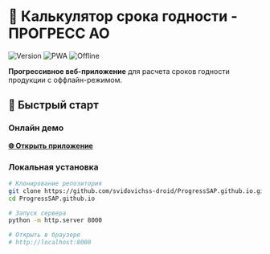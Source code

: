 # 🧮 Калькулятор срока годности - ПРОГРЕСС АО

![Version](https://img.shields.io/badge/version-3.0.0-blue)
![PWA](https://img.shields.io/badge/PWA-✓-success)
![Offline](https://img.shields.io/badge/Offline-✓-important)

**Прогрессивное веб-приложение** для расчета сроков годности продукции с оффлайн-режимом.

## 🚀 Быстрый старт

### Онлайн демо
**[🌐 Открыть приложение](https://svidovichss-droid.github.io/ProgressSAP.github.io/)**

### Локальная установка
```bash
# Клонирование репозитория
git clone https://github.com/svidovichss-droid/ProgressSAP.github.io.git
cd ProgressSAP.github.io

# Запуск сервера
python -m http.server 8000

# Открыть в браузере
# http://localhost:8000
